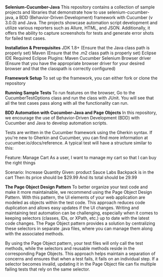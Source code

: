 ********Selenium-Cucumber-Java********
This repository contains a collection of sample projects and libraries that demonstrate how to use selenium-cucumber-java, a BDD (Behavior-Driven Development) framework with Cucumber (v 3.0.0) and Java. The projects showcase automation script development and utilize various reporters such as Allure, HTML, and JSON. Additionally, it offers the ability to capture screenshots for tests and generate error shots for failed test cases.

**Installation & Prerequisites**
JDK 1.8+ (Ensure that the Java class path is properly set)
Maven (Ensure that the .m2 class path is properly set)
Eclipse IDE
Required Eclipse Plugins:
Maven
Cucumber
Selenium
Browser driver (Ensure that you have the appropriate browser driver for your desired browser and that the classpath is correctly configured)

**Framework Setup**
To set up the framework, you can either fork or clone the repository

**Running Sample Tests**
To run features on the browser, Go to the CucumberTestOptions class and run the class with JUnit. You will see that all the test cases pass along with all the functionality can run.

**BDD Automation with Cucumber-Java and Page Objects**
In this repository, we encourage the use of Behavior-Driven Development (BDD) with Cucumber and Java to develop automation scripts.

Tests are written in the Cucumber framework using the Gherkin syntax. If you're new to Gherkin and Cucumber, you can find more information at cucumber.io/docs/reference. A typical test will have a structure similar to this:

Feature: Manage Cart
  As a user, I want to manage my cart so that I can buy the right things

  Scenario: Increase Quantity
     Given: product Sauce Labs Backpack is in the cart
     Then its price should be $29.99
     And its total should be 29.99

**The Page Object Design Pattern**
To better organize your test code and make it more maintainable, we recommend using the Page Object Design Pattern. With this pattern, the UI elements of your web application are modeled as objects within the test code. This approach reduces code duplication and allows easy updates if the UI changes. Writing and maintaining test automation can be challenging, especially when it comes to keeping selectors (classes, IDs, or XPath, etc.) up to date with the latest code changes. The Page Object pattern provides a solution by centralizing these selectors in separate .java files, where you can manage them along with the associated methods.

By using the Page Object pattern, your test files will only call the test methods, while the selectors and reusable methods reside in the corresponding Page Objects. This approach helps maintain a separation of concerns and ensures that when a test fails, it fails on an individual step. If a selector becomes invalid, updating it in the Page Object file can fix multiple failing tests that rely on the same selector.
